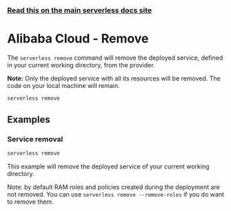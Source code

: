 <!--
title: Serverless Framework Commands - Alibaba Cloud Function Compute - Remove
menuText: remove
menuOrder: 9
description: Remove a deployed Service and all of its Alibaba Cloud Function Compute Functions, Events and Resources
layout: Doc
-->

<!-- DOCS-SITE-LINK:START automatically generated  -->

### [Read this on the main serverless docs site](https://www.serverless.com/framework/docs/providers/aliyun/cli-reference/remove)

<!-- DOCS-SITE-LINK:END -->

# Alibaba Cloud - Remove

The `serverless remove` command will remove the deployed service, defined in your current working directory, from the provider.

**Note:** Only the deployed service with all its resources will be removed. The code on your local machine will remain.

```bash
serverless remove
```

## Examples

### Service removal

```bash
serverless remove
```

This example will remove the deployed service of your current working directory.

Note: by default RAM roles and policies created during the deployment are not removed. You can use `serverless remove --remove-roles` if you do want to remove them.
